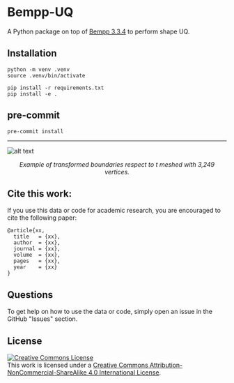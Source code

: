 # Bempp-UQ
A Python package on top of [Bempp 3.3.4](https://bempp.com/bempp334/) to perform shape UQ.

## Installation
```
python -m venv .venv
source .venv/bin/activate

pip install -r requirements.txt
pip install -e .
```

## pre-commit
```
pre-commit install
```
---
![alt text](https://i.ibb.co/YQ9Bqpt/transformation.png)*<p align="center">Example of transformed boundaries respect to t meshed with 3,249 vertices.</p>*

## Cite this work: 

If you use this data or code for academic research, you are encouraged to cite the following paper:

```
@article{xx,
  title   = {xx},
  author  = {xx},
  journal = {xx},
  volume  = {xx},
  pages   = {xx},
  year    = {xx}
}
```

## Questions

To get help on how to use the data or code, simply open an issue in the GitHub "Issues" section.

## License

<a rel="license" href="http://creativecommons.org/licenses/by-nc-sa/4.0/"><img alt="Creative Commons License" style="border-width:0" src="https://i.creativecommons.org/l/by-nc-sa/4.0/88x31.png" /></a><br />This work is licensed under a <a rel="license" href="http://creativecommons.org/licenses/by-nc-sa/4.0/">Creative Commons Attribution-NonCommercial-ShareAlike 4.0 International License</a>.
